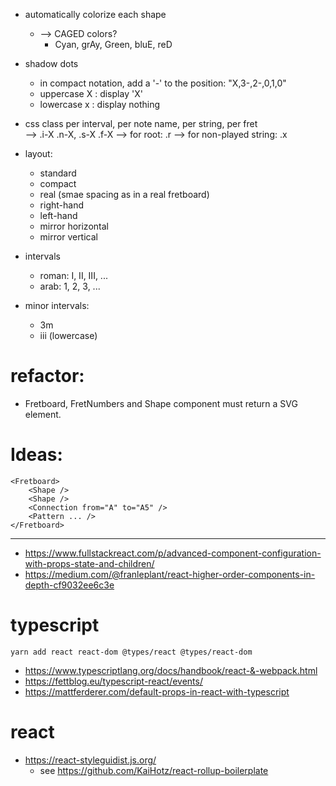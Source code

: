 
- automatically colorize each shape
    - --> CAGED colors? 
        - Cyan, grAy, Green, bluE, reD 
- shadow dots
    - in compact notation, add a '-' to the position: "X,3-,2-,0,1,0"
    - uppercase X : display 'X'
    - lowercase x : display nothing
- css class per interval, per note name, per string, per fret    
    --> .i-X .n-X, .s-X .f-X
    --> for root: .r
    --> for non-played string: .x
    
- layout:
    - standard
    - compact
    - real (smae spacing as in a real fretboard)
    - right-hand
    - left-hand
    - mirror horizontal
    - mirror vertical

- intervals
    - roman: I, II, III, ...
    - arab: 1, 2, 3, ...
- minor intervals:
    - 3m
    - iii (lowercase)        
    
# refactor:

- Fretboard, FretNumbers and Shape component must return a SVG <g> element.

# Ideas:

    <Fretboard>
        <Shape />
        <Shape />
        <Connection from="A" to="A5" />
        <Pattern ... />
    </Fretboard>

-----

- https://www.fullstackreact.com/p/advanced-component-configuration-with-props-state-and-children/
- https://medium.com/@franleplant/react-higher-order-components-in-depth-cf9032ee6c3e

# typescript

    yarn add react react-dom @types/react @types/react-dom

- https://www.typescriptlang.org/docs/handbook/react-&-webpack.html
- https://fettblog.eu/typescript-react/events/
- https://mattferderer.com/default-props-in-react-with-typescript

# react

- https://react-styleguidist.js.org/
    - see https://github.com/KaiHotz/react-rollup-boilerplate
